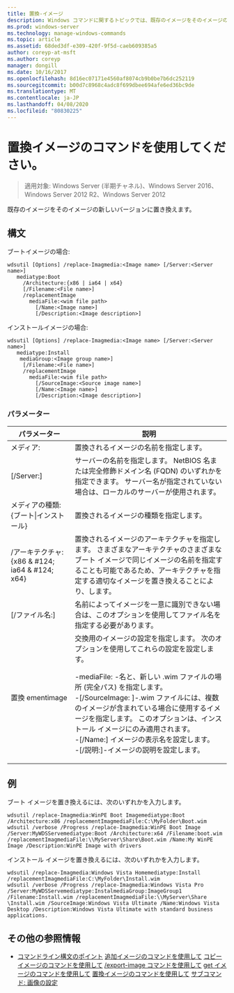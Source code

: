 ```yaml
---
title: 置換-イメージ
description: Windows コマンドに関するトピックでは、既存のイメージをそのイメージの新しいバージョンで置き換えます。
ms.prod: windows-server
ms.technology: manage-windows-commands
ms.topic: article
ms.assetid: 68ded3df-e309-420f-9f5d-caeb609385a5
author: coreyp-at-msft
ms.author: coreyp
manager: dongill
ms.date: 10/16/2017
ms.openlocfilehash: 8d16ec07171e4560af8074cb9b0be7b6dc252119
ms.sourcegitcommit: b00d7c8968c4adc8f699dbee694afe6ed36bc9de
ms.translationtype: MT
ms.contentlocale: ja-JP
ms.lasthandoff: 04/08/2020
ms.locfileid: "80830225"
---
```

# <a name="using-the-replace-image-command"></a>置換イメージのコマンドを使用してください。

>適用対象: Windows Server (半期チャネル)、Windows Server 2016、Windows Server 2012 R2、Windows Server 2012

既存のイメージをそのイメージの新しいバージョンに置き換えます。
## <a name="syntax"></a>構文
ブートイメージの場合:
```
wdsutil [Options] /replace-Imagmedia:<Image name> [/Server:<Server name>]
   mediatype:Boot
     /Architecture:{x86 | ia64 | x64}
     [/Filename:<File name>]
     /replacementImage
       mediaFile:<wim file path>
         [/Name:<Image name>]
         [/Description:<Image description>]
```
インストールイメージの場合:
```
wdsutil [Options] /replace-Imagmedia:<Image name> [/Server:<Server name>]
   mediatype:Install
    mediaGroup:<Image group name>]
     [/Filename:<File name>]
     /replacementImage
       mediaFile:<wim file path>
         [/SourceImage:<Source image name>]
         [/Name:<Image name>]
         [/Description:<Image description>]
```
### <a name="parameters"></a>パラメーター
|パラメーター|説明|
|-------|--------|
メディア:<Image name>|置換されるイメージの名前を指定します。|
|[/Server:<Server name>]|サーバーの名前を指定します。 NetBIOS 名または完全修飾ドメイン名 (FQDN) のいずれかを指定できます。 サーバー名が指定されていない場合は、ローカルのサーバーが使用されます。|
メディアの種類: {ブート&#124;インストール}|置換されるイメージの種類を指定します。|
|/アーキテクチャ: {x86 & #124; ia64 & #124; x64}|置換されるイメージのアーキテクチャを指定します。 さまざまなアーキテクチャのさまざまなブート イメージで同じイメージの名前を指定することも可能であるため、アーキテクチャを指定する適切なイメージを置き換えることにより、します。|
|[/ファイル名:<File name>]|名前によってイメージを一意に識別できない場合は、このオプションを使用してファイル名を指定する必要があります。|
|置換 ementimage|交換用のイメージの設定を指定します。 次のオプションを使用してこれらの設定を設定します。<p>-mediaFile: <file path> -名と、新しい .wim ファイルの場所 (完全パス) を指定します。<br />-[/SourceImage: <image name>]-.wim ファイルには、複数のイメージが含まれている場合に使用するイメージを指定します。 このオプションは、インストール イメージにのみ適用されます。<br />-[/Name:<Image name>] イメージの表示名を設定します。<br />-[/説明:<Image description>]-イメージの説明を設定します。|
## <a name="examples"></a><a name=BKMK_examples></a>例
ブート イメージを置き換えるには、次のいずれかを入力します。
```
wdsutil /replace-Imagmedia:WinPE Boot Imagemediatype:Boot /Architecture:x86 /replacementImagmediaFile:C:\MyFolder\Boot.wim
wdsutil /verbose /Progress /replace-Imagmedia:WinPE Boot Image /Server:MyWDSServemediatype:Boot /Architecture:x64 /Filename:boot.wim 
/replacementImagmediaFile:\\MyServer\Share\Boot.wim /Name:My WinPE Image /Description:WinPE Image with drivers
```
インストール イメージを置き換えるには、次のいずれかを入力します。
```
wdsutil /replace-Imagmedia:Windows Vista Homemediatype:Install /replacementImagmediaFile:C:\MyFolder\Install.wim
wdsutil /verbose /Progress /replace-Imagmedia:Windows Vista Pro /Server:MyWDSServemediatype:InstalmediaGroup:ImageGroup1 
/Filename:Install.wim /replacementImagmediaFile:\\MyServer\Share \Install.wim /SourceImage:Windows Vista Ultimate /Name:Windows Vista Desktop /Description:Windows Vista Ultimate with standard business applications.
```
## <a name="additional-references"></a>その他の参照情報
- [コマンドライン構文のポイント](command-line-syntax-key.md)
[追加イメージのコマンドを使用して](using-the-add-image-command.md)
[コピー イメージのコマンドを使用して](using-the-copy-image-command.md)
[/export-image コマンドを使用して](using-the-export-image-command.md)
[get イメージのコマンドを使用して](using-the-get-image-command.md)
[置換イメージのコマンドを使用して](using-the-replace-image-command.md)
[サブコマンド: 画像の設定](subcommand-set-image.md)
